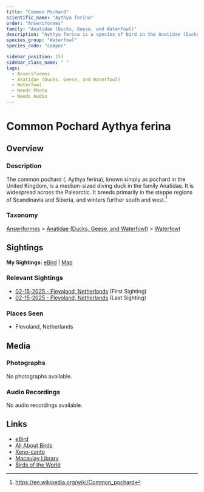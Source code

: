 ```yaml
---
title: "Common Pochard"
scientific_name: "Aythya ferina"
order: "Anseriformes"
family: "Anatidae (Ducks, Geese, and Waterfowl)"
description: "Aythya ferina is a species of bird in the Anatidae (Ducks, Geese, and Waterfowl) family. It has been observed 2 times."
species_group: "Waterfowl"
species_code: "compoc"

sidebar_position: 153
sidebar_class_name: " "
tags: 
  - Anseriformes
  - Anatidae (Ducks, Geese, and Waterfowl)
  - Waterfowl
  - Needs Photo
  - Needs Audio
---
```


# Common Pochard <span className='sci_name'>Aythya ferina</span>

## Overview

### Description
The common pochard (; Aythya ferina), known simply as pochard in the United Kingdom, is a medium-sized diving duck in the family Anatidae. It is widespread across the Palearctic. It breeds primarily in the steppe regions of Scandinavia and Siberia, and winters further south and west.[^1]

[^1]: https://en.wikipedia.org/wiki/Common_pochard

### Taxonomy
[Anseriformes](/tags/anseriformes) > [Anatidae (Ducks, Geese, and Waterfowl)](/tags/anatidae-ducks-geese-and-waterfowl) > [Waterfowl](/tags/waterfowl)


## Sightings

**My Sightings:** [eBird](https://ebird.org/lifelist?r=world&time=life&spp=compoc) | [Map](/map?species_code=compoc)

### Relevant Sightings

* [02-15-2025 - Flevoland, Netherlands](https://ebird.org/checklist/S213434174) (First Sighting)
* [02-15-2025 - Flevoland, Netherlands](https://ebird.org/checklist/S213563164) (Last Sighting)

### Places Seen

* Flevoland, Netherlands



## Media
### Photographs
No photographs available.

### Audio Recordings
No audio recordings available.

## Links
* [eBird](https://ebird.org/species/compoc) 
* [All About Birds](https://www.allaboutbirds.org/guide/compoc) 
* [Xeno-canto](https://www.xeno-canto.org/species/aythya-ferina) 
* [Macaulay Library](https://search.macaulaylibrary.org/catalog?taxonCode=compoc&sort=rating_rank_desc)
* [Birds of the World](https://birdsoftheworld.org/bow/species/compoc)
